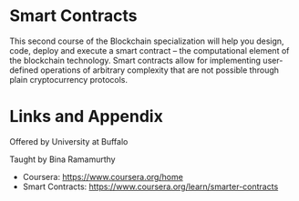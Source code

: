 # Smart Contracts

This second course of the Blockchain specialization will help you design, code, deploy and execute a smart contract – the computational element of the blockchain technology. Smart contracts allow for implementing user-defined operations of arbitrary complexity that are not possible through plain cryptocurrency protocols.   

Links and Appendix
========================================================
Offered by University at Buffalo

Taught by Bina Ramamurthy


- Coursera: https://www.coursera.org/home
- Smart Contracts: https://www.coursera.org/learn/smarter-contracts
